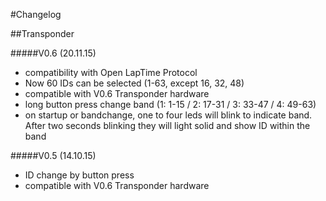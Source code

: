 #Changelog

##Transponder

#####V0.6 (20.11.15)
  - compatibility with Open LapTime Protocol
  - Now 60 IDs can be selected (1-63, except 16, 32, 48)
  - compatible with V0.6 Transponder hardware
  - long button press change band (1: 1-15 / 2: 17-31 / 3: 33-47 / 4: 49-63)
  - on startup or bandchange, one to four leds will blink to indicate band. After two seconds blinking they will light solid and show ID within the band

#####V0.5 (14.10.15)
  - ID change by button press
  - compatible with V0.6 Transponder hardware
